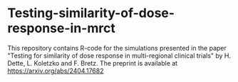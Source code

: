 # Testing-similarity-of-dose-response-in-mrct
This repository contains R-code for the simulations presented in the paper "Testing for similarity of dose response in multi-regional clinical trials" by H. Dette, L. Koletzko and F. Bretz. The preprint is available at https://arxiv.org/abs/2404.17682 
